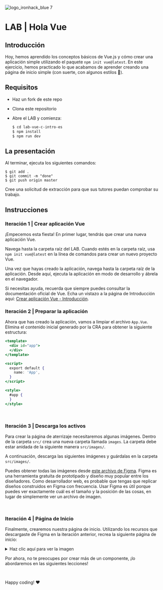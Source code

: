 ![logo_ironhack_blue 7](https://user-images.githubusercontent.com/23629340/40541063-a07a0a8a-601a-11e8-91b5-2f13e4e6b441.png)

# LAB | Hola Vue

## Introducción

Hoy, hemos aprendido los conceptos básicos de Vue.js y cómo crear una aplicación simple utilizando el paquete `npm init vue@latest`. En este ejercicio, hemos practicado lo que acabamos de aprender creando una página de inicio simple (con suerte, con algunos estilos :blossom:).

## Requisitos

- Haz un fork de este repo
- Clona este repositorio
- Abre el LAB y comienza:

  ```bash
  $ cd lab-vue-c-intro-es
  $ npm install
  $ npm run dev
  ```

## La presentación

Al terminar, ejecuta los siguientes comandos:

```shell
$ git add .
$ git commit -m "done"
$ git push origin master
```

Cree una solicitud de extracción para que sus tutores puedan comprobar su trabajo.

## Instrucciones

### Iteración 1 | Crear aplicación Vue

¡Empecemos esta fiesta! En primer lugar, tendrás que crear una nueva aplicación Vue.

Navega hasta la carpeta raíz del LAB. Cuando estés en la carpeta raíz, usa `npm init vue@latest` en la línea de comandos para crear un nuevo proyecto Vue.

Una vez que hayas creado la aplicación, navega hasta la carpeta raíz de la aplicación. Desde aquí, ejecuta la aplicación en modo de desarrollo y ábrela en el navegador.

Si necesitas ayuda, recuerda que siempre puedes consultar la documentación oficial de Vue. Echa un vistazo a la página de Introducción aquí: [Crear aplicación Vue - Introducción](https://vuejs.org/guide/quick-start.html).

### Iteración 2 | Preparar la aplicación

Ahora que has creado la aplicación, vamos a limpiar el archivo `App.Vue`. Elimina el contenido inicial generado por la CRA para obtener la siguiente estructura:

```jsx
<template>
  <div id="app">
  </div>
</template>

<script>
  export default {
    name: 'App',
  }
</script>

<style>
  #app {
  }
</style>
```

<br>

### Iteración 3 | Descarga los activos

Para crear la página de aterrizaje necesitaremos algunas imágenes. Dentro de la carpeta `src/` crea una nueva carpeta llamada `images`. La carpeta debe estar anidada de la siguiente manera `src/images/`.

A continuación, descarga las siguientes imágenes y guárdalas en la carpeta `src/images/`.

Puedes obtener todas las imágenes desde [este archivo de Figma](https://www.figma.com/file/2rSKMls9ZscT4VjggWpvfL/Vue-Lab---Welcome-to-Vue.js?node-id=0%3A1). Figma es una herramienta gratuita de prototipado y diseño muy popular entre los diseñadores. Como desarrollador web, es probable que tengas que replicar diseños construidos en Figma con frecuencia. Usar Figma es útil porque puedes ver exactamente cuál es el tamaño y la posición de las cosas, en lugar de simplemente ver un archivo de imagen.

<br>

### Iteración 4 | Página de Inicio

Finalmente, crearemos nuestra página de inicio. Utilizando los recursos que descargaste de Figma en la iteración anterior, recrea la siguiente página de inicio:

<details>
  <summary>Haz clic aquí para ver la imagen</summary>

![web-frontend-vue/lab-vue-intro-finished](https://education-team-2020.s3.eu-west-1.amazonaws.com/web-frontend-vue/lab-vue-intro-finished.png)

</details>

Por ahora, no te preocupes por crear más de un componente, ¡lo abordaremos en las siguientes lecciones!

<br>

Happy coding! :heart:
